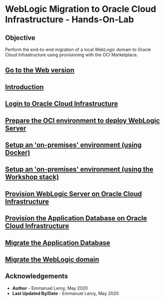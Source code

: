 # WebLogic Migration to Oracle Cloud Infrastructure - Hands-On-Lab

## Objective
Perform the end-to-end migration of a local WebLogic domain to Oracle Cloud Infrastructure using provisioning with the OCI Marketplace.

## [Go to the Web version](./workshops/freetier/)

## [Introduction](./intro/intro.md)
## [Login to Oracle Cloud Infrastructure](https://github.com/oracle/learning-library/blob/master/common/labs/cloud-login/cloud-login.md)
## [Prepare the OCI environment to deploy WebLogic Server](./prepare/prepare.md)
## [Setup an 'on-premises' environment (using Docker)](./on-prems-env-docker/on-prems-env-docker.md)
## [Setup an 'on-premises' environment (using the Workshop stack)](./on-prems-env-mp/on-prems-env-mp.md)
## [Provision WebLogic Server on Oracle Cloud Infrastructure](./provision-wls/provision-wls.md)
## [Provision the Application Database on Oracle Cloud Infrastructure](./provision-app-db/provision-app-db.md)
## [Migrate the Application Database](./migrate-app-db-datapump/migrate-app-db-datapump.md)
## [Migrate the WebLogic domain](./migrate-wls-wdt/migrate-wls-wdt.md)
## Acknowledgements

 - **Author** - Emmanuel Leroy, May 2020
 - **Last Updated By/Date** - Emmanuel Leroy, May 2020



